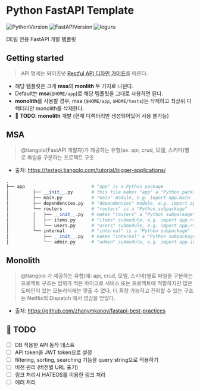 # Python FastAPI Template

![PythonVersion](https://img.shields.io/badge/python-3.10-blue)
![FastAPIVersion](https://img.shields.io/badge/fastapi-0.95.0-yellowgreen)
![loguru](https://img.shields.io/badge/loguru-0.6.0-orange)

DE팀 전용 FastAPI 개발 템플릿 


## Getting started

> API 명세는 와이즈넛 [Restful API 디자인 가이드](https://docs.google.com/document/d/1tSniwfrVaTIaTT4MxhBRAmv-S_ECcoSFAXlYrsg4K0Y/edit#heading=h.60fu2rc04bck)를 따른다.
- 해당 템플릿은 크게 **msa**와 **monlith** 두 가지로 나뉜다.
- Default는 **msa**(`$HOME/app`)로 해당 템플릿을 그대로 사용하면 된다.
- **monolith**를 사용할 경우, msa (`$HOME/app`, `$HOME/tests`)는 삭제하고 최상위 디렉터리인 monolith를 삭제한다.
- 🔨 **TODO**: **monolith** 개발 (현재 디렉터리만 생성되어있어 사용 불가능) 

## MSA
> @tiangolo(FastAPI 개발자)가 제공하는 유형(ex. api, crud, 모델, 스키마)별로 파일을 구분하는 프로젝트 구조
- 출처: https://fastapi.tiangolo.com/tutorial/bigger-applications/
```python
.
├── app                         # "app" is a Python package
│         ├── __init__.py       # this file makes "app" a "Python package"
│         ├── main.py           # "main" module, e.g. import app.main
│         ├── dependencies.py   # "dependencies" module, e.g. import app.dependencies
│         └── routers           # "routers" is a "Python subpackage"
│         │   ├── __init__.py   # makes "routers" a "Python subpackage"
│         │   ├── items.py      # "items" submodule, e.g. import app.routers.items
│         │   └── users.py      # "users" submodule, e.g. import app.routers.users
│         └── internal          # "internal" is a "Python subpackage"
│             ├── __init__.py   # makes "internal" a "Python subpackage"
│             └── admin.py      # "admin" submodule, e.g. import app.internal.admin
```

## Monolith
> @tiangolo 가 제공하는 유형(예: api, crud, 모델, 스키마)별로 파일을 구분하는 프로젝트 구조는 범위가 적은 마이크로 서비스 또는 프로젝트에 적합하지만 많은 도메인이 있는 모놀리식에는 맞출 수 없다.
> 더 확장 가능하고 진화할 수 있는 구조는 Netflix의 Dispatch 에서 영감을 얻었다.
- 출처: https://github.com/zhanymkanov/fastapi-best-practices


## 🚀 TODO
- [ ] DB 적용한 API 동작 테스트
- [ ] API token을 JWT token으로 설정
- [ ] filtering, sorting, searching 기능을 query string으로 적용하기
- [ ] 버전 관리 (버전별 URL 표기)
- [ ] 링크 처리시 HATEOS를 이용한 링크 처리
- [ ] 에러 처리